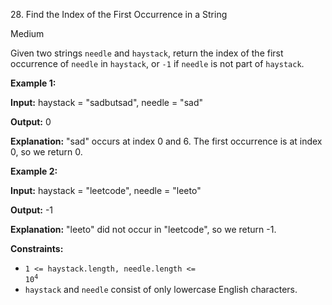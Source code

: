 28\. Find the Index of the First Occurrence in a String

Medium

Given two strings `needle` and `haystack`, return the index of the first occurrence of `needle` in `haystack`, or `-1` if `needle` is not part of `haystack`.

**Example 1:**

**Input:** haystack = "sadbutsad", needle = "sad"

**Output:** 0

**Explanation:** "sad" occurs at index 0 and 6. The first occurrence is at index 0, so we return 0.

**Example 2:**

**Input:** haystack = "leetcode", needle = "leeto"

**Output:** -1

**Explanation:** "leeto" did not occur in "leetcode", so we return -1.

**Constraints:**

*   <code>1 <= haystack.length, needle.length <= 10<sup>4</sup></code>
*   `haystack` and `needle` consist of only lowercase English characters.